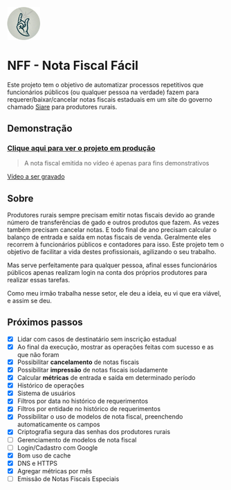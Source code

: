 <img src="./web/static/icons/logo.png" width="15%" alt="NFF main icon">

# NFF - Nota Fiscal Fácil

Este projeto tem o objetivo de automatizar processos repetitivos que funcionários públicos (ou qualquer pessoa na verdade) fazem para requerer/baixar/cancelar notas fiscais estaduais em um site do governo chamado [Siare](https://www2.fazenda.mg.gov.br/sol/) para produtores rurais.

## Demonstração

### [Clique aqui para ver o projeto em produção](https://nff-web-railway-dev.up.railway.app/)

> A nota fiscal emitida no vídeo é apenas para fins demonstrativos

[Vídeo a ser gravado]()

## Sobre

Produtores rurais sempre precisam emitir notas fiscais devido ao grande número de transferências de gado e outros produtos que fazem. As vezes também precisam cancelar notas. E todo final de ano precisam calcular o balanço de entrada e saída em notas fiscais de venda. Geralmente eles recorrem à funcionários públicos e contadores para isso. Este projeto tem o objetivo de facilitar a vida destes profissionais, agilizando o seu trabalho.

Mas serve perfeitamente para qualquer pessoa, afinal esses funcionários públicos apenas realizam login na conta dos próprios produtores para realizar essas tarefas.

Como meu irmão trabalha nesse setor, ele deu a ideia, eu vi que era viável, e assim se deu.

## Próximos passos

- [x] Lidar com casos de destinatário sem inscrição estadual
- [x] Ao final da execução, mostrar as operações feitas com sucesso e as que não foram
- [x] Possibilitar **cancelamento** de notas fiscais
- [x] Possibilitar **impressão** de notas fiscais isoladamente
- [x] Calcular **métricas** de entrada e saída em determinado período
- [x] Histórico de operações
- [x] Sistema de usuários
- [x] Filtros por data no histórico de requerimentos
- [x] Filtros por entidade no histórico de requerimentos
- [x] Possibilitar o uso de modelos de nota fiscal, preenchendo automaticamente os campos
- [x] Criptografia segura das senhas dos produtores rurais
- [ ] Gerenciamento de modelos de nota fiscal
- [ ] Login/Cadastro com Google
- [x] Bom uso de cache
- [x] DNS e HTTPS
- [x] Agregar métricas por mês
- [ ] Emissão de Notas Fiscais Especiais
